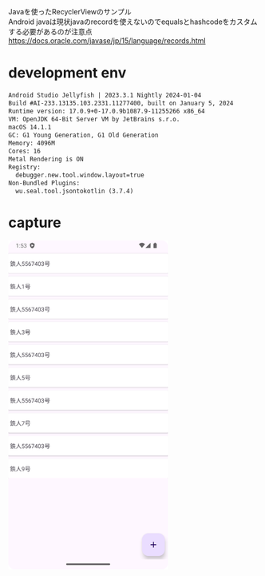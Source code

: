 Javaを使ったRecyclerViewのサンプル<br>
Android javaは現状javaのrecordを使えないのでequalsとhashcodeをカスタムする必要があるのが注意点<br>
https://docs.oracle.com/javase/jp/15/language/records.html<br>

# development env
```
Android Studio Jellyfish | 2023.3.1 Nightly 2024-01-04
Build #AI-233.13135.103.2331.11277400, built on January 5, 2024
Runtime version: 17.0.9+0-17.0.9b1087.9-11255266 x86_64
VM: OpenJDK 64-Bit Server VM by JetBrains s.r.o.
macOS 14.1.1
GC: G1 Young Generation, G1 Old Generation
Memory: 4096M
Cores: 16
Metal Rendering is ON
Registry:
  debugger.new.tool.window.layout=true
Non-Bundled Plugins:
  wu.seal.tool.jsontokotlin (3.7.4)
```

# capture

<img src="./1.png" width=320 />